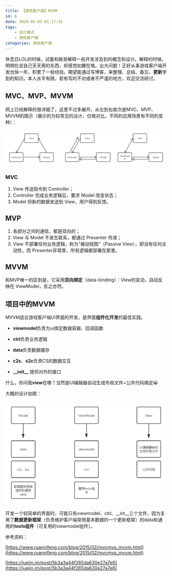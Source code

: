 ```yaml
---
title: 【游戏客户端】MVVM
id: 6
date: 2020-05-03 01:17:41
tags: 
    - 设计模式
    - 游戏客户端
categories: 游戏客户端
---
```



休息日LOL的时候，试着和枫哥解释一些开发涉及到的概念和设计。解释的时候，明明在说自己天天用的东西，却感觉如鲠在喉。出大问题！正好从事游戏客户端开发也快一年，积累了一些经验。期望能通过写博客，来整理、总结、备忘、**更新**学到的知识。本人水平有限，若有写的不对或者不严谨的地方，欢迎交流研讨。

<!-- more -->

## MVC、MVP、MVVM

网上已经解释的很详细了，这里不过多展开。从左到右依次是MVC、MVP、MVVM的图示（展示的为较常见的设计，仅做对比，不同的应用场景有不同的变种）：

![mvvm_1.png](/img/mvvm/compare.png)

### MVC

1. View 传送指令到 Controller；
2. Controller 完成业务逻辑后，要求 Model 改变状态；
3. Model 将新的数据发送到 View，用户得到反馈。

## MVP

1. 各部分之间的通信，都是双向的；
2. View 与 Model 不发生联系，都通过 Presenter 传递；
3. View 不部署任何业务逻辑，称为"被动视图"（Passive View），即没有任何主动性，而 Presenter非常厚，所有逻辑都部署在那里。

## MVVM

和MVP唯一的区别是，它采用**双向绑定**（data-binding）：View的变动，自动反映在 ViewModel，反之亦然。

## 项目中的MVVM

MVVM适合游戏客户端UI界面的开发，是界面**组件化开发**的最佳实践。

* **viewmodel**负责为ui绑定数据容器、回调函数

* **ctrl**负责业务逻辑

* **data**负责数据缓存

* **c2s**、**s2c**负责CS的数据交互

* **\_\_init\_\_** 提供对外的接口

什么，你问我**view**在哪？当然是UI编辑器自动生成布局文件+公共代码搞定😀

大概的设计如图：


![mvvm_2.png](/img/mvvm/mymvvm.png)

开发一个较简单的界面时，可能只有viewmodel、ctrl、\_\_int\_\_三个文件，因为复用了**数据更新框架**（负责维护客户端常用基本数据的一个更新框架）的data和通用的**tools组件**（可复用的viewmodel组件）。



参考资料：

[https://www.ruanyifeng.com/blog/2015/02/mvcmvp_mvvm.html](https://www.ruanyifeng.com/blog/2015/02/mvcmvp_mvvm.html)

[https://juejin.im/post/5b3a3a44f265da630e27a7e6](https://juejin.im/post/5b3a3a44f265da630e27a7e6)


